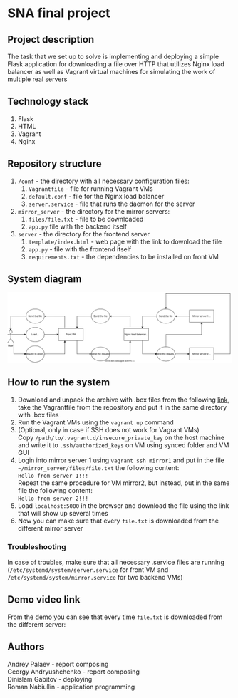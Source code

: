 # SNA final project
## Project description
The task that we set up to solve is implementing and deploying a
simple Flask application for downloading a file over HTTP that
utilizes Nginx load balancer as well as Vagrant virtual machines for
simulating the work of multiple real servers
## Technology stack
1. Flask
2. HTML
3. Vagrant
4. Nginx
## Repository structure
1. ```/conf``` - the directory with all necessary configuration files: 
   1. ```Vagrantfile``` - file for running Vagrant VMs
   2. ```default.conf``` - file for the Nginx load balancer
   3. ```server.service``` - file that runs the daemon for the server
2. ```mirror_server``` - the directory for the mirror servers:
   1. ```files/file.txt``` - file to be downloaded
   2. ```app.py``` file with the backend itself
3. ```server``` - the directory for the frontend server
   1. ```template/index.html``` - web page with the link to download the file
   2. ```app.py``` - file with the frontend itself
   3. ```requirements.txt``` - the dependencies to be installed on front VM
## System diagram
![System diagram](images/SNA_diagram.svg "System diagram")
## How to run the system
1. Download and unpack the archive with .box files from the following [link](https://drive.google.com/file/d/1kEm5UyYV1Mk-roqmd8fiVJp4yFp--nio/view?usp=sharing), 
   take the Vagrantfile from the repository and put it in the same directory with .box files
2. Run the Vagrant VMs using the ```vagrant up``` command
3. (Optional, only in case if SSH does not work for Vagrant VMs)  
   Copy ```/path/to/.vagrant.d/insecure_private_key``` on the host machine and write it to ```.ssh/authorized_keys```
   on VM using synced folder and VM GUI
4. Login into mirror server 1 using ```vagrant ssh mirror1``` and put in the file ```~/mirror_server/files/file.txt``` 
   the following content:  
   ```Hello from server 1!!!```  
   Repeat the same procedure for VM mirror2, but instead, put in the same file the following content:  
   ```Hello from server 2!!!```
5. Load ```localhost:5000``` in the browser and download the file using the link that will show up several times
6. Now you can make sure that every ```file.txt``` is downloaded from the different mirror server
### Troubleshooting
In case of troubles, make sure that all necessary .service files are running (```/etc/systemd/system/server.service```
for front VM and ```/etc/systemd/system/mirror.service``` for two backend VMs)
## Demo video link
From the [demo](https://drive.google.com/file/d/1ngB-8yesQug6AzEl7dv0-hKj37yzttjY/view?usp=sharing) you can see that every time ```file.txt``` is downloaded from the different server:
## Authors
Andrey Palaev - report composing  
Georgy Andryushchenko - report composing  
Dinislam Gabitov - deploying  
Roman Nabiullin - application programming